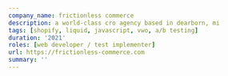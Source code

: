 ```yaml
---
company_name: frictionless commerce
description: a world-class cro agency based in dearborn, mi
tags: [shopify, liquid, javascript, vwo, a/b testing]
duration: '2021'
roles: [web developer / test implementer]
url: https://frictionless-commerce.com
summary: ''
---
```

